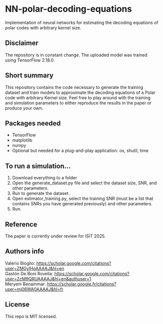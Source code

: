 # NN-polar-decoding-equations
Implementation of neural networks for estimating the decoding equations of polar codes with arbitrary kernel size.

## Disclaimer
The repository is in constant change. The uploaded model was trained using TensorFlow 2.18.0.

## Short summary
This repository contains the code necessary to generate the training dataset and train models to approximate the decoding equations of a Polar code with arbitrary Kernel size. Feel free to play around with the training and simulation parameters to either reproduce the results in the paper or produce your own.

## Packages needed
- TensorFlow
- matplotlib
- numpy
- Optional but needed for a plug-and-play application: os, shutil, time

## To run a simulation...
1) Download everything to a folder
2) Open the generate_dataset.py file and select the dataset size, SNR, and other parameters.
3) Run to generate the dataset.
4) Open estimator_training.py, select the training SNR (must be a list that contains SNRs you have generated previously) and other parameters.
5) Run.

## Reference
The paper is currently under review for ISIT 2025.

## Authors info
Valerio Bioglio: https://scholar.google.com/citations?user=ZMGylHoAAAAJ&hl=en <br />
Gastón De Boni Rovella: https://scholar.google.com/citations?user=ZcM9QRUAAAAJ&hl=en&authuser=1 <br />
Meryem Benammar: https://scholar.google.fr/citations?user=mj06WA0AAAAJ&hl=fr
    
## License
This repo is MIT licensed.
